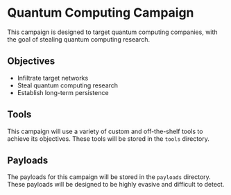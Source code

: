 # Quantum Computing Campaign

This campaign is designed to target quantum computing companies, with the goal of stealing quantum computing research.

## Objectives

- Infiltrate target networks
- Steal quantum computing research
- Establish long-term persistence

## Tools

This campaign will use a variety of custom and off-the-shelf tools to achieve its objectives. These tools will be stored in the `tools` directory.

## Payloads

The payloads for this campaign will be stored in the `payloads` directory. These payloads will be designed to be highly evasive and difficult to detect.
